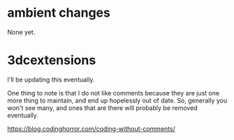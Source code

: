 # ambient changes

None yet.

# 3dcextensions

I'll be updating this eventually.

One thing to note is that I do not like comments because they are just one more thing to maintain, and end up hopelessly out of date. So, generally you won't see many, and ones that are there will probably be removed eventually. 

https://blog.codinghorror.com/coding-without-comments/